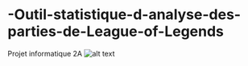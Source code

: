 # -Outil-statistique-d-analyse-des-parties-de-League-of-Legends
Projet informatique 2A
![alt text]([http://url/to/img.png](https://github.com/Krrcharles/Outil-statistique-d-analyse-des-parties-de-League-of-Legends/blob/main/docs/teemo_upscaled.png)https://github.com/Krrcharles/Outil-statistique-d-analyse-des-parties-de-League-of-Legends/blob/main/docs/teemo_upscaled.png?raw=true "Title")
